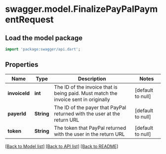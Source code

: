 # swagger.model.FinalizePayPalPaymentRequest

## Load the model package
```dart
import 'package:swagger/api.dart';
```

## Properties
Name | Type | Description | Notes
------------ | ------------- | ------------- | -------------
**invoiceId** | **int** | The ID of the invoice that is being paid. Must match the invoice sent in originally | [default to null]
**payerId** | **String** | The ID of the payer that PayPal returned with the user at the return URL | [default to null]
**token** | **String** | The token that PayPal returned with the user in the return URL | [default to null]

[[Back to Model list]](../README.md#documentation-for-models) [[Back to API list]](../README.md#documentation-for-api-endpoints) [[Back to README]](../README.md)


